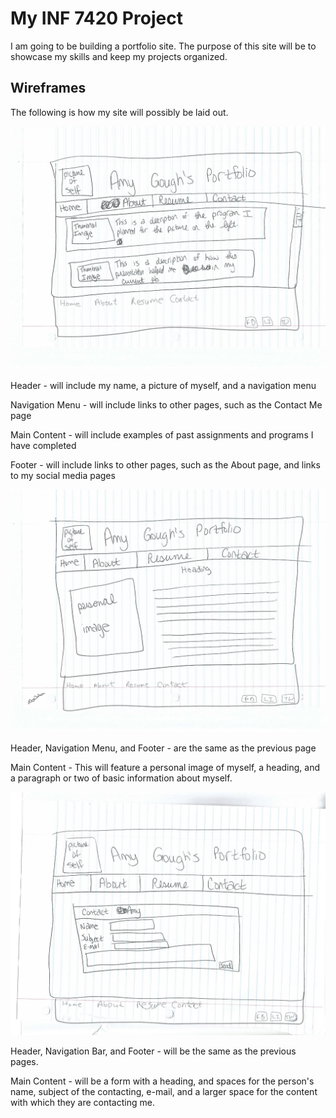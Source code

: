 # My INF 7420 Project


I am going to be building a portfolio site. The purpose of this site will be to showcase my skills and keep my projects organized.

## Wireframes

The following is how my site will possibly be laid out.

![Wireframe of Landing Page](wireframes/7420HomePage.jpg)

Header - will include my name, a picture of myself, and a navigation menu

Navigation Menu - will include links to other pages, such as the Contact Me page

Main Content - will include examples of past assignments and programs I have completed

Footer - will include links to other pages, such as the About page, and links to my social media pages

![Wireframe of About Me Page](wireframes/7420AboutMePage.jpg)

Header, Navigation Menu, and Footer - are the same as the previous page

Main Content - This will feature a personal image of myself, a heading, and a paragraph or two of basic information about myself.

![Wireframe of Contact Me Page](wireframes/7420ContactMePage.jpg)

Header, Navigation Bar, and Footer - will be the same as the previous pages.

Main Content - will be a form with a heading, and spaces for the person's name, subject of the contacting, e-mail, and a larger space for the content with which they are contacting me.
